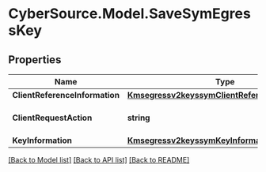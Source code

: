 # CyberSource.Model.SaveSymEgressKey
## Properties

Name | Type | Description | Notes
------------ | ------------- | ------------- | -------------
**ClientReferenceInformation** | [**Kmsegressv2keyssymClientReferenceInformation**](Kmsegressv2keyssymClientReferenceInformation.md) |  | [optional] 
**ClientRequestAction** | **string** | Client request action.  | [optional] 
**KeyInformation** | [**Kmsegressv2keyssymKeyInformation**](Kmsegressv2keyssymKeyInformation.md) |  | [optional] 

[[Back to Model list]](../README.md#documentation-for-models) [[Back to API list]](../README.md#documentation-for-api-endpoints) [[Back to README]](../README.md)

